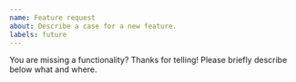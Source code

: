 ```yaml
---
name: Feature request
about: Describe a case for a new feature.
labels: future
---
```


You are missing a functionality? Thanks for telling! Please briefly describe below what and where.
